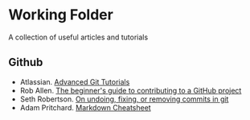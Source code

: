 # Working Folder
A collection of useful articles and tutorials

## Github
- Atlassian. [Advanced Git Tutorials](https://www.atlassian.com/git/tutorials/advanced-overview)
- Rob Allen. [The beginner's guide to contributing to a GitHub project](https://akrabat.com/the-beginners-guide-to-contributing-to-a-github-project/)
- Seth Robertson. [On undoing, fixing, or removing commits in git](http://sethrobertson.github.io/GitFixUm/fixup.html)
- Adam Pritchard. [Markdown Cheatsheet](https://github.com/adam-p/markdown-here/wiki/Markdown-Cheatsheet)
